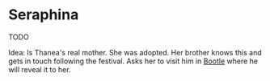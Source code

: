 # Seraphina

TODO

Idea: Is Thanea's real mother. She was adopted. Her brother knows this and gets in touch following the festival. Asks her to visit him in [Bootle](../places/settlements/villages/bootle.md) where he will reveal it to her.
